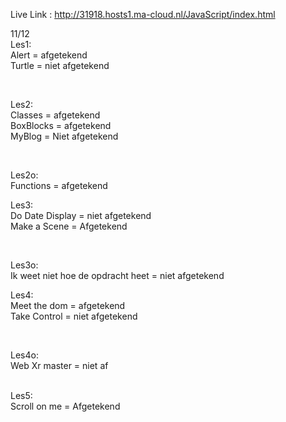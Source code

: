 Live Link : http://31918.hosts1.ma-cloud.nl/JavaScript/index.html

11/12<br/>
Les1: <br/>
Alert = afgetekend<br/>
Turtle = niet afgetekend<br/>

<br/>

Les2:<br/>
Classes = afgetekend<br/>
BoxBlocks = afgetekend<br/>
MyBlog = Niet afgetekend<br/>

<br/>

Les2o:<br/>
Functions = afgetekend<br/>

Les3:<br/>
Do Date Display = niet afgetekend<br/>
Make a Scene = Afgetekend<br/>

<br/>

Les3o:<br/>
Ik weet niet hoe de opdracht heet = niet afgetekend<br/>

Les4:<br/>
Meet the dom = afgetekend<br/>
Take Control = niet afgetekend <br/>

<br/>

Les4o:<br/>
Web Xr master = niet af<br/>
<br/>

Les5:<br/>
Scroll on me = Afgetekend
